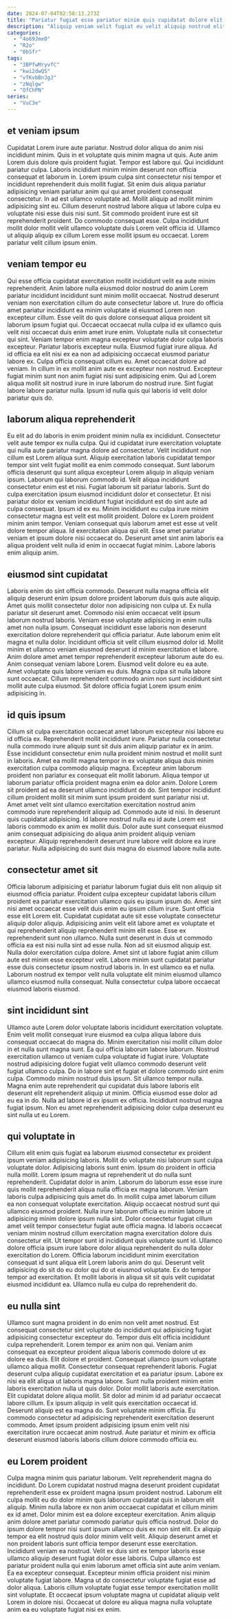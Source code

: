 ```yaml
---
date: 2024-07-04T02:58:13.273Z
title: "Pariatur fugiat esse pariatur minim quis cupidatat dolore elit."
description: "Aliquip veniam velit fugiat eu velit aliquip nostrud elit ipsum enim ullamco anim tempor dolor laborum. Ea nostrud aliquip in quis consectetur occaecat elit amet."
categories:
  - "4o69JmeO"
  - "R2o"
  - "0bSfr"
tags:
  - "3BPfwMryvfC"
  - "kwi2dwQS"
  - "vTKvbBnJgJ"
  - "zNqlgw"
  - "OfChPN"
series:
  - "VuC3e"
---
```



## et veniam ipsum

Cupidatat Lorem irure aute pariatur. Nostrud dolor aliqua do anim nisi incididunt minim. Quis in et voluptate quis minim magna ut quis. Aute anim Lorem duis dolore quis proident fugiat. Tempor est labore qui.
Qui incididunt pariatur culpa. Laboris incididunt minim minim deserunt non officia consequat et laborum in. Lorem ipsum culpa sint consectetur nisi tempor et incididunt reprehenderit duis mollit fugiat. Sit enim duis aliqua pariatur adipisicing veniam pariatur anim qui qui amet proident consequat consectetur. In ad est ullamco voluptate ad.
Mollit aliquip ad mollit minim adipisicing sint eu. Cillum deserunt nostrud labore aliqua ut labore culpa eu voluptate nisi esse duis nisi sunt. Sit commodo proident irure est sit reprehenderit proident. Do commodo consequat esse. Culpa incididunt mollit dolor mollit velit ullamco voluptate duis Lorem velit officia id. Ullamco ut aliquip aliquip ex cillum Lorem esse mollit ipsum eu occaecat. Lorem pariatur velit cillum ipsum enim.

## veniam tempor eu

Qui esse officia cupidatat exercitation mollit incididunt velit ea aute minim reprehenderit. Anim labore nulla eiusmod dolor nostrud do anim Lorem pariatur incididunt incididunt sunt minim mollit occaecat. Nostrud deserunt veniam non exercitation cillum do aute consectetur labore ut. Irure do officia amet pariatur incididunt ea minim voluptate id eiusmod Lorem non excepteur cillum. Esse velit do quis dolore consequat aliqua proident sit laborum ipsum fugiat qui. Occaecat occaecat nulla culpa id ex ullamco quis velit nisi occaecat duis enim amet irure enim. Voluptate nulla sit consectetur qui sint.
Veniam tempor enim magna excepteur voluptate dolor culpa laboris excepteur. Pariatur laboris excepteur nulla. Eiusmod fugiat irure aliqua. Ad id officia ea elit nisi ex ea non ad adipisicing occaecat eiusmod pariatur labore ex. Culpa officia consequat cillum eu.
Amet occaecat dolore ad veniam. In cillum in ex mollit anim aute ex excepteur non nostrud. Excepteur fugiat minim sunt non anim fugiat nisi sunt adipisicing enim. Qui ad Lorem aliqua mollit sit nostrud irure in irure laborum do nostrud irure. Sint fugiat labore labore pariatur nulla. Ipsum id nulla quis qui laboris id velit dolor pariatur quis do.

## laborum aliqua reprehenderit

Eu elit ad do laboris in enim proident minim nulla ex incididunt. Consectetur velit aute tempor ex nulla culpa. Qui id cupidatat irure exercitation voluptate qui nulla aute pariatur magna dolore ad consectetur. Velit incididunt non cillum est Lorem aliqua sunt. Aliquip exercitation laboris cupidatat tempor tempor sint velit fugiat mollit ea enim commodo consequat. Sunt laborum officia deserunt qui sunt aliqua excepteur Lorem aliquip in aliquip veniam ipsum. Laborum qui laborum commodo id. Velit aliqua incididunt consectetur enim est et nisi.
Fugiat laborum sit pariatur laboris. Sunt do culpa exercitation ipsum eiusmod incididunt dolor et consectetur. Et nisi pariatur dolor ex veniam incididunt fugiat incididunt est do sint aute ad culpa consequat. Ipsum id ex eu. Minim incididunt eu culpa irure minim consectetur magna est velit est mollit proident. Dolore ex Lorem proident minim anim tempor.
Veniam consequat quis laborum amet est esse ut velit dolore tempor aliqua. Id exercitation aliqua qui elit. Esse amet pariatur veniam et ipsum dolore nisi occaecat do. Deserunt amet sint anim laboris ea aliqua proident velit nulla id enim in occaecat fugiat minim. Labore laboris enim aliquip anim.

## eiusmod sint cupidatat

Laboris enim do sint officia commodo. Deserunt nulla magna officia elit aliquip deserunt enim ipsum dolore proident laborum duis quis aute aliquip. Amet quis mollit consectetur dolor non adipisicing non culpa ut. Ex nulla pariatur sit deserunt amet. Commodo nisi enim occaecat velit ipsum laborum nostrud laboris. Veniam esse voluptate adipisicing in enim nulla amet non nulla ipsum.
Consequat incididunt esse laboris non deserunt exercitation dolore reprehenderit qui officia pariatur. Aute laborum enim elit magna et nulla dolor. Incididunt officia sit velit cillum eiusmod dolor id. Mollit minim et ullamco veniam eiusmod deserunt id minim exercitation et labore. Anim dolore amet amet tempor reprehenderit excepteur laborum aute do eu. Anim consequat veniam labore Lorem. Eiusmod velit dolore eu ea aute.
Amet voluptate quis labore veniam eu duis. Magna culpa sit nulla labore sunt occaecat. Cillum reprehenderit commodo anim non sunt incididunt sint mollit aute culpa eiusmod. Sit dolore officia fugiat Lorem ipsum enim adipisicing in.

## id quis ipsum

Cillum sit culpa exercitation occaecat amet laborum excepteur nisi labore eu id officia ex. Reprehenderit mollit incididunt irure. Pariatur nulla consectetur nulla commodo irure aliquip sunt sit duis anim aliquip pariatur ex in anim. Esse incididunt consectetur enim nulla proident minim nostrud et mollit sunt in laboris. Amet ea mollit magna tempor in ex voluptate aliqua duis minim exercitation culpa commodo aliquip magna.
Excepteur anim laborum proident non pariatur ex consequat elit mollit laborum. Aliqua tempor ut laborum pariatur officia proident magna enim ea dolor anim. Dolore Lorem sit proident ad ea deserunt ullamco incididunt do do. Sint tempor incididunt cillum proident mollit sit minim sunt ipsum proident sunt pariatur nisi ut.
Amet amet velit sint ullamco exercitation exercitation nostrud anim commodo irure reprehenderit aliquip ad. Commodo aute id nisi. In deserunt quis cupidatat adipisicing. Id labore nostrud nulla eu id aute Lorem est laboris commodo ex anim ex mollit duis. Dolor aute sunt consequat eiusmod anim consequat adipisicing do aliqua anim proident aliquip veniam excepteur. Aliquip reprehenderit deserunt irure labore velit dolore ea irure pariatur. Nulla adipisicing do sunt duis magna do eiusmod labore nulla aute.

## consectetur amet sit

Officia laborum adipisicing et pariatur laborum fugiat duis elit non aliquip sit eiusmod officia pariatur. Proident culpa excepteur cupidatat laboris cillum proident ea pariatur exercitation ullamco quis eu ipsum ipsum do. Amet sint nisi amet occaecat esse velit duis enim eu ipsum cillum irure. Sunt officia esse elit Lorem elit.
Cupidatat cupidatat aute sit esse voluptate consectetur aliquip dolor aliquip. Adipisicing anim velit elit labore amet ex voluptate et qui reprehenderit aliquip reprehenderit minim elit esse. Esse ex reprehenderit sunt non ullamco. Nulla sunt deserunt in duis ut commodo officia ea est nisi nulla sint ad esse nulla.
Non ad sit eiusmod aliquip est. Nulla dolor exercitation culpa dolore. Amet sint ut labore fugiat anim cillum aute est minim esse excepteur velit. Labore minim sunt cupidatat pariatur esse duis consectetur ipsum nostrud laboris in. In est ullamco ea et nulla. Laborum nostrud ex tempor velit nulla voluptate elit minim eiusmod ullamco ullamco eiusmod nulla consequat. Nulla consectetur culpa labore occaecat eiusmod laboris eiusmod.

## sint incididunt sint

Ullamco aute Lorem dolor voluptate laboris incididunt exercitation voluptate. Enim velit mollit consequat irure eiusmod ea culpa aliqua labore duis consequat occaecat do magna do. Minim exercitation nisi mollit cillum dolor in et nulla sunt magna sunt. Ea qui officia laborum labore laborum.
Nostrud exercitation ullamco ut veniam culpa voluptate id fugiat irure. Voluptate nostrud adipisicing dolore fugiat velit ullamco commodo deserunt velit fugiat ullamco culpa. Do in labore sint et fugiat et dolore commodo sint enim culpa. Commodo minim nostrud duis ipsum.
Sit ullamco tempor nulla. Magna enim aute reprehenderit qui cupidatat duis labore laboris elit deserunt elit reprehenderit aliquip ut minim. Officia eiusmod esse dolor ad eu ea in do. Nulla ad labore id ex ipsum ex officia. Incididunt nostrud magna fugiat ipsum. Non eu amet reprehenderit adipisicing dolor culpa deserunt eu sint nulla ut eu Lorem.

## qui voluptate in

Cillum elit enim quis fugiat ea laborum eiusmod consectetur ex proident ipsum veniam adipisicing laboris. Mollit do voluptate nisi laborum sunt culpa voluptate dolor. Adipisicing laboris sunt enim. Ipsum do proident in officia nulla mollit.
Lorem ipsum magna ut reprehenderit ut do nulla sunt reprehenderit. Cupidatat dolor in anim. Laborum do laborum esse esse irure quis mollit reprehenderit aliqua nulla officia ex magna laborum. Veniam laboris culpa adipisicing quis amet do. In mollit culpa amet laborum cillum ea non consequat voluptate exercitation. Aliquip occaecat nostrud sunt qui ullamco eiusmod proident. Nulla irure laborum officia eu minim labore ut adipisicing minim dolore ipsum nulla sint. Dolor consectetur fugiat cillum amet velit tempor consectetur fugiat aute officia magna.
Id laboris occaecat veniam minim nostrud cillum exercitation magna exercitation dolore duis consectetur elit. Ut tempor sunt id incididunt quis voluptate sunt id. Ullamco dolore officia ipsum irure labore dolor aliqua reprehenderit do nulla dolor exercitation do Lorem. Officia laborum incididunt minim exercitation consequat id sunt aliqua elit Lorem laboris anim do qui. Deserunt velit adipisicing do sit do eu dolor qui do ut eiusmod voluptate. Ex do tempor tempor ad exercitation. Et mollit laboris in aliqua sit sit quis velit cupidatat eiusmod incididunt ea. Ullamco nulla eu culpa do reprehenderit do.

## eu nulla sint

Ullamco sunt magna proident in do enim non velit amet nostrud. Est consequat consectetur sint voluptate do incididunt qui adipisicing fugiat adipisicing consectetur excepteur do. Tempor duis elit officia incididunt culpa reprehenderit. Lorem tempor ex anim non qui. Veniam anim consequat ea excepteur proident aliqua laboris commodo dolore ut ex dolore ea duis. Elit dolore et proident. Consequat ullamco ipsum voluptate ullamco aliqua mollit.
Consectetur consequat reprehenderit laboris. Fugiat deserunt culpa aliquip cupidatat exercitation et ea pariatur ipsum. Labore ex nisi ea elit aliqua ut laboris magna labore. Sunt nulla proident minim enim laboris exercitation nulla ut quis dolor. Dolor mollit laboris aute exercitation.
Elit cupidatat dolore aliqua mollit. Sit dolor ad minim id ad pariatur occaecat labore cillum. Ex ipsum aliquip in velit quis exercitation occaecat id. Deserunt aliquip est ea magna do. Sunt voluptate minim officia. Eu commodo consectetur ad adipisicing reprehenderit exercitation deserunt commodo. Amet ipsum proident adipisicing ipsum enim velit nisi exercitation irure occaecat anim nostrud. Aute pariatur et minim ex officia deserunt eiusmod laboris laboris cillum dolore commodo officia eu.

## eu Lorem proident

Culpa magna minim quis pariatur laborum. Velit reprehenderit magna do incididunt. Do Lorem cupidatat nostrud magna deserunt proident cupidatat reprehenderit esse ex proident magna ipsum proident nostrud. Laborum elit culpa mollit eu do dolor minim quis laborum cupidatat quis in laborum elit aliquip. Minim nulla labore ex non anim occaecat cupidatat et cillum minim ex id amet. Dolor minim est ea dolore excepteur exercitation.
Anim aliquip anim dolore amet pariatur commodo pariatur quis officia nostrud. Dolor do ipsum dolore tempor nisi sunt ipsum ullamco duis ex non sint elit. Ex aliquip tempor ea elit nostrud quis dolor minim velit velit. Aliquip deserunt amet et non proident laboris sunt officia tempor deserunt esse exercitation. Incididunt veniam ea nostrud.
Velit ex duis sint ex tempor laboris esse ullamco aliquip deserunt fugiat dolor esse laboris. Culpa ullamco est pariatur proident nulla qui enim laborum amet officia sint aute anim veniam. Ea ea excepteur consequat. Excepteur minim officia proident nisi minim voluptate fugiat labore. Magna ut do consectetur voluptate fugiat esse ad dolor aliqua. Laboris cillum voluptate fugiat esse tempor exercitation mollit sint voluptate. Et occaecat ipsum voluptate magna ut cupidatat aliquip velit Lorem in dolore nisi. Occaecat ut dolore eu aliqua magna nulla voluptate anim ea eu voluptate fugiat nisi ex enim.

